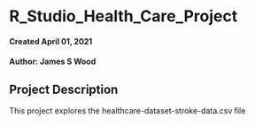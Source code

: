 # R_Studio_Health_Care_Project

#### Created April 01, 2021
#### Author: James S Wood

## Project Description
This project explores the healthcare-dataset-stroke-data.csv file
